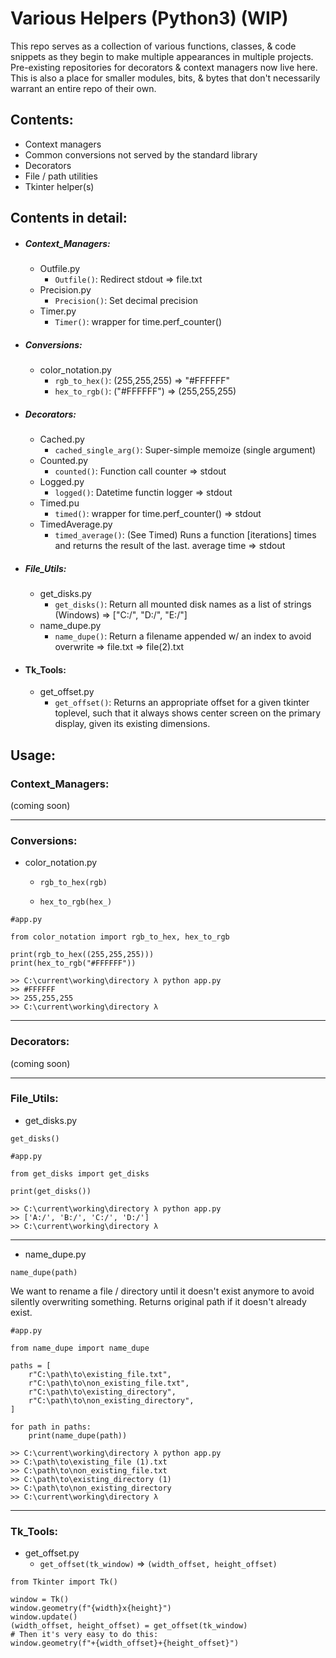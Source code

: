 # Various Helpers (Python3) (WIP)

This repo serves as a collection of various functions, classes, & code snippets as they begin to make multiple appearances in multiple projects. Pre-existing repositories for decorators & context managers now live here. This is also a place for smaller modules, bits, & bytes that don't necessarily warrant an entire repo of their own. 

## Contents:
- Context managers
- Common conversions not served by the standard library
- Decorators
- File / path utilities
- Tkinter helper(s)

## Contents in detail:
- ##### Context_Managers:
	- Outfile.py
		- `Outfile()`: Redirect stdout => file.txt
	- Precision.py
		- `Precision()`: Set decimal precision
	- Timer.py
		- `Timer()`: wrapper for time.perf_counter()
- ##### Conversions:
	- color_notation.py
		- `rgb_to_hex()`: (255,255,255) => "#FFFFFF"
		- `hex_to_rgb()`: ("#FFFFFF") => (255,255,255)
- ##### Decorators:
	- Cached.py
		- `cached_single_arg()`: Super-simple memoize (single argument)
	- Counted.py
		- `counted()`: Function call counter => stdout
	- Logged.py
		- `logged()`: Datetime functin logger => stdout
	- Timed.pu
		- `timed()`: wrapper for time.perf_counter() => stdout
	- TimedAverage.py
		- `timed_average()`: (See Timed) Runs a function [iterations] times and returns the result of the last. average time => stdout
- ##### File_Utils:
	- get_disks.py
		- `get_disks()`: Return all mounted disk names as a list of strings (Windows) => ["C:/", "D:/", "E:/"]
	- name_dupe.py
		- `name_dupe()`: Return a filename appended w/ an index to avoid overwrite => file.txt => file(2).txt
- #### Tk_Tools:
	- get_offset.py
		- `get_offset()`: Returns an appropriate offset for a given tkinter toplevel, such that it always shows center screen on the primary display, given its existing dimensions.

## Usage:
### Context_Managers:
(coming soon)

---

### Conversions:

- color_notation.py

	- `rgb_to_hex(rgb)`

	- `hex_to_rgb(hex_)`

```
#app.py

from color_notation import rgb_to_hex, hex_to_rgb

print(rgb_to_hex((255,255,255)))
print(hex_to_rgb("#FFFFFF"))
```

```
>> C:\current\working\directory λ python app.py
>> #FFFFFF
>> 255,255,255
>> C:\current\working\directory λ
```

---

### Decorators:
(coming soon)

---

### File_Utils:

- get_disks.py

`get_disks()`

```
#app.py

from get_disks import get_disks

print(get_disks())
```

```
>> C:\current\working\directory λ python app.py
>> ['A:/', 'B:/', 'C:/', 'D:/']
>> C:\current\working\directory λ
```

---

- name_dupe.py

`name_dupe(path)`

We want to rename a file / directory until it doesn't exist anymore to avoid silently overwriting something. Returns original path if it doesn't already exist.

```
#app.py

from name_dupe import name_dupe

paths = [
	r"C:\path\to\existing_file.txt",
    r"C:\path\to\non_existing_file.txt",
    r"C:\path\to\existing_directory",
    r"C:\path\to\non_existing_directory",
]

for path in paths:
	print(name_dupe(path))

```

```
>> C:\current\working\directory λ python app.py
>> C:\path\to\existing_file (1).txt
>> C:\path\to\non_existing_file.txt
>> C:\path\to\existing_directory (1)
>> C:\path\to\non_existing_directory
>> C:\current\working\directory λ
```

---

### Tk_Tools:
- get_offset.py
	- `get_offset(tk_window)` => `(width_offset, height_offset)`
```
from Tkinter import Tk()

window = Tk()
window.geometry(f"{width}x{height}")
window.update()
(width_offset, height_offset) = get_offset(tk_window)
# Then it's very easy to do this:
window.geometry(f"+{width_offset}+{height_offset}")
```
